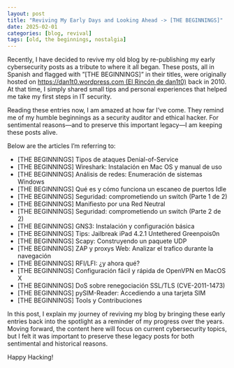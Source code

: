 ```yaml
---
layout: post
title: "Reviving My Early Days and Looking Ahead -> [THE BEGINNINGS]"
date: 2025-02-01
categories: [blog, revival]
tags: [old, the beginnings, nostalgia]
---
```


Recently, I have decided to revive my old blog by re-publishing my early cybersecurity posts as a tribute to where it all began. These posts, all in Spanish and flagged with ”[THE BEGINNINGS]” in their titles, were originally hosted on [https://dan1t0.wordpress.com (El Rincón de dan1t0)](https://dan1t0.wordpress.com) back in 2010. At that time, I simply shared small tips and personal experiences that helped me take my first steps in IT security.

Reading these entries now, I am amazed at how far I’ve come. They remind me of my humble beginnings as a security auditor and ethical hacker. For sentimental reasons—and to preserve this important legacy—I am keeping these posts alive.

Below are the articles I’m referring to:
* [THE BEGINNINGS] Tipos de ataques Denial-of-Service
* [THE BEGINNINGS] Wireshark: Instalación en Mac OS y manual de uso
* [THE BEGINNINGS] Análisis de redes: Enumeración de sistemas Windows
* [THE BEGINNINGS] Qué es y cómo funciona un escaneo de puertos Idle
* [THE BEGINNINGS] Seguridad: comprometiendo un switch (Parte 1 de 2)
* [THE BEGINNINGS] Manifiesto por una Red Neutral
* [THE BEGINNINGS] Seguridad: comprometiendo un switch (Parte 2 de 2)
* [THE BEGINNINGS] GNS3: Instalación y configuración básica
* [THE BEGINNINGS] Tips: Jailbreak iPad 4.2.1 Untethered Greenpois0n
* [THE BEGINNINGS] Scapy: Construyendo un paquete UDP
* [THE BEGINNINGS] ZAP y proxys Web: Analizar el trafico durante la navegación
* [THE BEGINNINGS] RFI/LFI: ¿y ahora qué?
* [THE BEGINNINGS] Configuración fácil y rápida de OpenVPN en MacOS X
* [THE BEGINNINGS] DoS sobre renegociación SSL/TLS (CVE-2011-1473)
* [THE BEGINNINGS] pySIM-Reader: Accediendo a una tarjeta SIM
* [THE BEGINNINGS] Tools y Contribuciones

In this post, I explain my journey of reviving my blog by bringing these early entries back into the spotlight as a reminder of my progress over the years. Moving forward, the content here will focus on current cybersecurity topics, but I felt it was important to preserve these legacy posts for both sentimental and historical reasons.

Happy Hacking!
